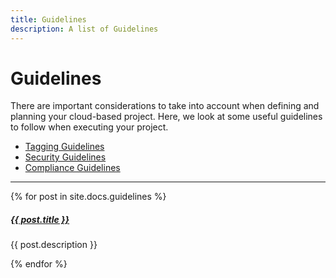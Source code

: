 ```yaml
---
title: Guidelines
description: A list of Guidelines
---
```


# Guidelines

There are important considerations to take into account when defining and planning your cloud-based project. 
Here, we look at some useful guidelines to follow when executing your project.

 - [Tagging Guidelines](tagging)
 - [Security Guidelines](security)
 - [Compliance Guidelines](compliance)


<div class="section-index">
    <hr class="panel-line">
    {% for post in site.docs.guidelines  %}        
    <div class="entry">
    <h5><a href="{{ post.url | prepend: site.baseurl }}">{{ post.title }}</a></h5>
    <p>{{ post.description }}</p>
    </div>{% endfor %}
</div>